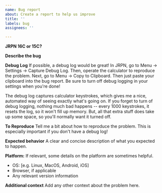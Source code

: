 ```yaml
---
name: Bug report
about: Create a report to help us improve
title: ''
labels: bug
assignees: ''

---
```


**JRPN 16C or 15C?**

**Describe the bug**

**Debug Log**
If possible, a debug log would be great!  In JRPN, go to Menu -> Settings -> Capture Debug Log.  Then, operate the calculator to reproduce the problem.  Next, go to Menu -> Copy to Clipboard.  Then just paste your clipboard into the bug report.  Be sure to turn off debug logging in your settings when you're done!

The debug log captures calculator keystrokes, which gives me a nice, automated way of seeing exactly what's going on.  If you forget to turn of debug logging, nothing much bad happens -- every 1000 keystrokes, it resets the log, so it won't fill up memory.  But, all that extra stuff does take up some space, so you'll normally want it turned off.

**To Reproduce**
Tell me a bit about how to reproduce the problem.  This is especially important if you don't have a debug log!

**Expected behavior**
A clear and concise description of what you expected to happen.

**Platform:**
 If relevant, some details on the platform are sometimes helpful.
- OS: [e.g. Linux, MacOS, Android, iOS]
 - Browser, if applicable
 - Any relevant version information

**Additional context**
Add any other context about the problem here.
